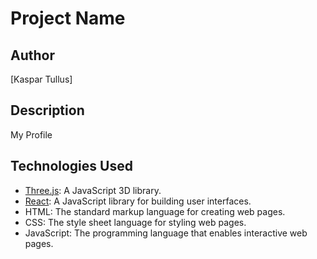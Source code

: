 # Project Name

## Author
[Kaspar Tullus]

## Description
My Profile

## Technologies Used
- [Three.js](https://threejs.org/): A JavaScript 3D library.
- [React](https://reactjs.org/): A JavaScript library for building user interfaces.
- HTML: The standard markup language for creating web pages.
- CSS: The style sheet language for styling web pages.
- JavaScript: The programming language that enables interactive web pages.
